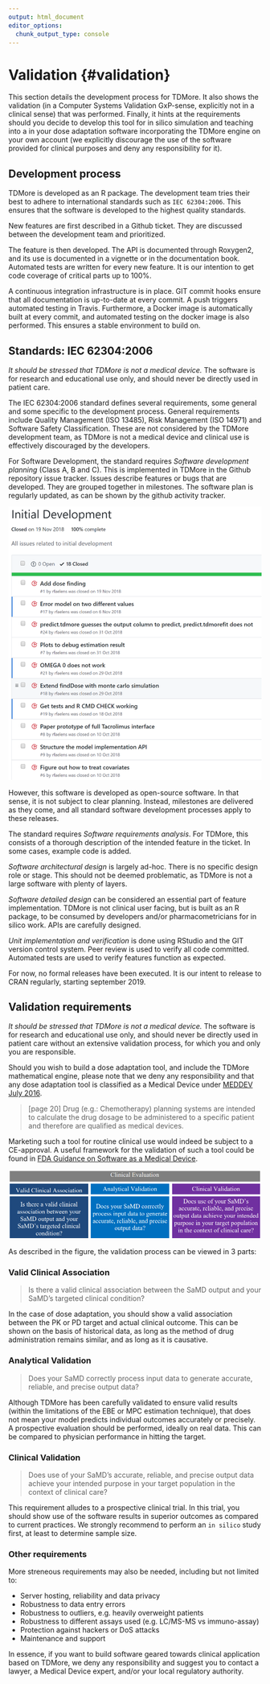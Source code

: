 ```yaml
---
output: html_document
editor_options: 
  chunk_output_type: console
---
```

# Validation  {#validation}
This section details the development process for TDMore. It also shows the validation (in a Computer Systems Validation GxP-sense,
explicitly not in a clinical sense) that was performed. Finally, it hints at the requirements should you decide to develop this tool for in silico simulation and teaching into a in your dose adaptation software incorporating the TDMore engine on your own account (we explicitly discourage the use of the software provided for clinical purposes and deny any responsibility for it).

## Development process
TDMore is developed as an R package. The development team tries their best to adhere to international standards such as `IEC 62304:2006`. This ensures that the software is developed to the highest quality standards.

New features are first described in a Github ticket. They are discussed between the development team and prioritized.

The feature is then developed. The API is documented through Roxygen2, and its use is documented in a vignette or in the documentation book. Automated tests are written for every new feature. It is our intention to get code coverage of critical parts up to 100%.

A continuous integration infrastructure is in place. GIT commit hooks ensure that all documentation is up-to-date at every commit. A push triggers automated testing in Travis. Furthermore, a Docker image is automatically built at every commit, and automated testing on the docker image is also performed. This ensures a stable environment to build on.

## Standards: IEC 62304:2006
*It should be stressed that TDMore is not a medical device.* The software is for research and educational use only, and should never be directly used in patient care.

The IEC 62304:2006 standard defines several requirements, some general and some specific to the development process. General requirements include Quality Management (ISO 13485), Risk Management (ISO 14971) and Software Safety Classification. These are not considered by the TDMore development team, as TDMore is not a medical device and clinical use is effectively discouraged by the developers.

For Software Development, the standard requires *Software development planning* (Class A, B and C). This is implemented in TDMore in the Github repository issue tracker. Issues describe features or bugs that are developed. They are grouped together in milestones. The software plan is regularly updated, as can be shown by the github activity tracker.

![Screenshot of GitHub issues list](static/milestone_1.png "Github issues for milestone Initial Development")

However, this software is developed as open-source software. In that sense, it is not subject to clear planning. Instead, milestones are delivered as they come, and all standard software development processes apply to these releases.

The standard requires *Software requirements analysis*. For TDMore, this consists of a thorough description of the intended feature in the ticket. In some cases, example code is added.

*Software architectural design* is largely ad-hoc. There is no specific design role or stage. This should not be deemed problematic, as TDMore is not a large software with plenty of layers.

*Software detailed design* can be considered an essential part of feature implementation. TDMore is not clinical user facing, but is built as an R package, to be consumed by developers and/or pharmacometricians for in silico work. APIs are carefully designed.

*Unit implementation and verification* is done using RStudio and the GIT version control system. Peer review is used to verify all code committed. Automated tests are used to verify features function as expected.

For now, no formal releases have been executed. It is our intent to release to CRAN regularly, starting september 2019.

## Validation requirements
*It should be stressed that TDMore is not a medical device.* The software is for research and educational use only, and should never be directly used in patient care without an extensive validation process, for which you and only you are responsible.

Should you wish to build a dose adaptation tool, and include the TDMore mathematical engine, please note that we deny any responsibility and that any dose adaptation tool is classified as a Medical Device under [MEDDEV July 2016](https://ec.europa.eu/docsroom/documents/17921/attachments/1/translations/en/renditions/native).

> [page 20] Drug (e.g.: Chemotherapy) planning systems are intended to calculate the drug dosage to be administered to a specific patient and therefore are qualified as medical devices.

Marketing such a tool for routine clinical use would indeed be subject to a CE-approval. A useful framework for the validation of such a tool could be found in [FDA Guidance on Software as a Medical Device](https://www.fda.gov/medical-devices/digital-health/software-medical-device-samd).

![Clinical Evaluation Process for SaMD](static/FDA_Guidance_SaMD_Figure1.png "Clinical Evaluation Process for SaMD")

As described in the figure, the validation process can be viewed in 3 parts:

### Valid Clinical Association

> Is there a valid clinical association between the SaMD output and your SaMD’s targeted clinical condition?

In the case of dose adaptation, you should show a valid association between the PK or PD target and actual clinical outcome. This can be shown on the basis of historical data, as long as the method of drug administration remains similar, and as long as it is causative.

### Analytical Validation

> Does your SaMD correctly process input data to generate accurate, reliable, and precise output data?

Although TDMore has been carefully validated to ensure valid results (within the limitations of the EBE or MPC estimation technique), that does not mean your model predicts individual outcomes accurately or precisely. A prospective evaluation should be performed, ideally on real data. This can be compared to physician performance in hitting the target.

### Clinical Validation

> Does use of your SaMD’s accurate, reliable, and precise output data achieve your intended purpose in your target population in the context of clinical care?

This requirement alludes to a prospective clinical trial. In this trial, you should show use of the software results in superior outcomes as compared to current practices. We strongly recommend to perform an `in silico` study first, at least to determine sample size.

### Other requirements
More streneous requirements may also be needed, including but not limited to:

- Server hosting, reliability and data privacy
- Robustness to data entry errors
- Robustness to outliers, e.g. heavily overweight patients
- Robustness to different assays used (e.g. LC/MS-MS vs immuno-assay)
- Protection against hackers or DoS attacks
- Maintenance and support

In essence, if you want to build software geared towards clinical application based on TDMore, we deny any responsibility and suggest you to contact a lawyer, a Medical Device expert, and/or your local regulatory authority.
